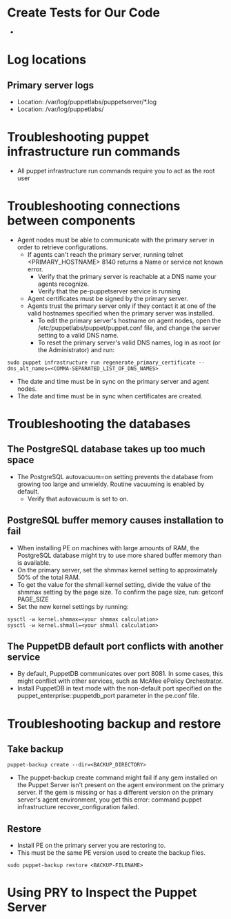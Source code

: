 # Create Tests for Our Code
- 

# Log locations
## Primary server logs
- Location: /var/log/puppetlabs/puppetserver/*.log
- Location: /var/log/puppetlabs/

# Troubleshooting puppet infrastructure run commands
- All puppet infrastructure run commands require you to act as the root user

# Troubleshooting connections between components
- Agent nodes must be able to communicate with the primary server in order to retrieve configurations.
  - If agents can't reach the primary server, running telnet <PRIMARY_HOSTNAME> 8140 returns a Name or service not known error.
     - Verify that the primary server is reachable at a DNS name your agents recognize.
     - Verify that the pe-puppetserver service is running
  - Agent certificates must be signed by the primary server.
  - Agents trust the primary server only if they contact it at one of the valid hostnames specified when the primary server was installed.
     - To edit the primary server's hostname on agent nodes, open the /etc/puppetlabs/puppet/puppet.conf file, and change the server setting to a valid DNS name.
     - To reset the primary server's valid DNS names, log in as root (or the Administrator) and run:
```
sudo puppet infrastructure run regenerate_primary_certificate --dns_alt_names=<COMMA-SEPARATED_LIST_OF_DNS_NAMES>
```
- The date and time must be in sync on the primary server and agent nodes.
- The date and time must be in sync when certificates are created.

# Troubleshooting the databases

## The PostgreSQL database takes up too much space
- The PostgreSQL autovacuum=on setting prevents the database from growing too large and unwieldy. Routine vacuuming is enabled by default.
  - Verify that autovacuum is set to on.

## PostgreSQL buffer memory causes installation to fail
- When installing PE on machines with large amounts of RAM, the PostgreSQL database might try to use more shared buffer memory than is available.
- On the primary server, set the shmmax kernel setting to approximately 50% of the total RAM.
- To get the value for the shmall kernel setting, divide the value of the shmmax setting by the page size. To confirm the page size, run: getconf PAGE_SIZE
- Set the new kernel settings by running:
```
sysctl -w kernel.shmmax=<your shmmax calculation>
sysctl -w kernel.shmall=<your shmall calculation>
```

## The PuppetDB default port conflicts with another service
- By default, PuppetDB communicates over port 8081. In some cases, this might conflict with other services, such as McAfee ePolicy Orchestrator.
- Install PuppetDB in text mode with the non-default port specified on the puppet_enterprise::puppetdb_port parameter in the pe.conf file.


# Troubleshooting backup and restore

## Take backup
```
puppet-backup create --dir=<BACKUP_DIRECTORY>
```

- The puppet-backup create command might fail if any gem installed on the Puppet Server isn't present on the agent environment on the primary server. If the gem is missing or has a different version on the primary server's agent environment, you get this error: command puppet infrastructure recover_configuration failed.

## Restore
- Install PE on the primary server you are restoring to.
- This must be the same PE version used to create the backup files.

```
sudo puppet-backup restore <BACKUP-FILENAME>
```

# Using PRY to Inspect the Puppet Server



